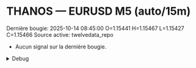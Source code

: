 # THANOS — EURUSD M5 (auto/15m)
Dernière bougie: 2025-10-14 08:45:00  O=1.15441  H=1.15467  L=1.15427  C=1.15466
Source active: twelvedata_repo

- Aucun signal sur la dernière bougie.

<details><summary>Debug</summary>

- TD_API_KEY manquant.

</details>